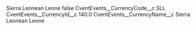 <?xml version="1.0" encoding="UTF-8"?>
<CustomMetadata xmlns="http://soap.sforce.com/2006/04/metadata" xmlns:xsi="http://www.w3.org/2001/XMLSchema-instance" xmlns:xsd="http://www.w3.org/2001/XMLSchema">
    <label>Sierra Leonean Leone</label>
    <protected>false</protected>
    <values>
        <field>CventEvents__CurrencyCode__c</field>
        <value xsi:type="xsd:string">SLL</value>
    </values>
    <values>
        <field>CventEvents__CurrencyId__c</field>
        <value xsi:type="xsd:double">140.0</value>
    </values>
    <values>
        <field>CventEvents__CurrencyName__c</field>
        <value xsi:type="xsd:string">Sierra Leonean Leone</value>
    </values>
</CustomMetadata>
